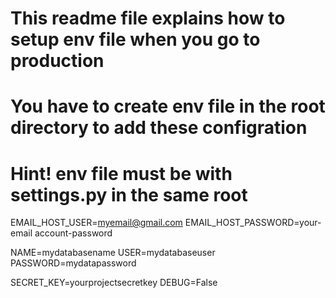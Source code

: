 # This readme file explains how to setup env file when you go to production
# You have to create env file in the root directory to add these configration
# Hint! env file must be with settings.py in the same root
EMAIL_HOST_USER=myemail@gmail.com
EMAIL_HOST_PASSWORD=your-email account-password

NAME=mydatabasename
USER=mydatabaseuser
PASSWORD=mydatapassword

SECRET_KEY=yourprojectsecretkey
DEBUG=False